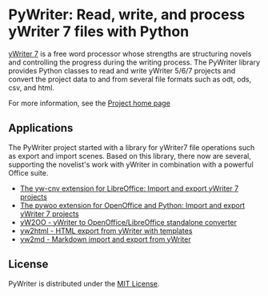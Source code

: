 # PyWriter: Read, write, and process yWriter 7 files with Python

[yWriter 7](http://www.spacejock.com/yWriter7.html) is a free word processor whose strengths are structuring novels and controlling the progress during the writing process. The PyWriter library provides Python classes to read and write yWriter 5/6/7 projects and convert the project data to and from several file formats such as odt, ods, csv, and html.

For more information, see the [Project home page](https://peter88213.github.io/PyWriter/)

## Applications

The PyWriter project started with a library for yWriter7 file operations such as export and import scenes. Based on this library, there now are several, supporting the novelist's work with yWriter in combination with a powerful Office suite. 

- [The yw-cnv extension for LibreOffice: Import and export yWriter 7 projects](https://peter88213.github.io/yw-cnv)
- [The pywoo extension for OpenOffice and Python: Import and export yWriter 7 projects](https://peter88213.github.io/pywoo)
- [yW2OO - yWriter to OpenOffice/LibreOffice standalone converter](https://peter88213.github.io/yW2OO)
- [yw2html - HTML export from yWriter with templates](https://peter88213.github.io/yw2html)
- [yw2md - Markdown import and export from yWriter](https://peter88213.github.io/yw2md)
    


## License

PyWriter is distributed under the [MIT License](http://www.opensource.org/licenses/mit-license.php).